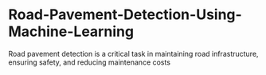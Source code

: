 # Road-Pavement-Detection-Using-Machine-Learning
Road pavement detection is a critical task in maintaining road infrastructure, ensuring safety, and reducing maintenance costs
